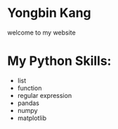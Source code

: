 # Yongbin Kang
welcome to my website

# My Python Skills:
- list
- function
- regular expression
- pandas
- numpy
- matplotlib
